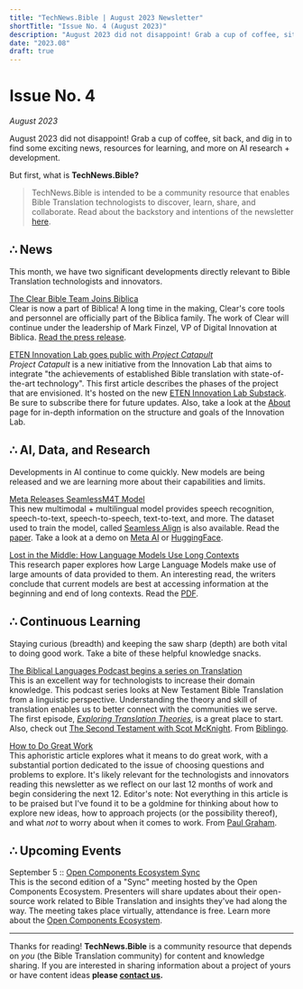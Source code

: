 ```yaml
---
title: "TechNews.Bible | August 2023 Newsletter"
shortTitle: "Issue No. 4 (August 2023)"
description: "August 2023 did not disappoint! Grab a cup of coffee, sit back, and dig in to find some exciting news, resources for learning, and more on AI research + development."
date: "2023.08"
draft: true
---
```


<h1 class="mb-0">Issue No. 4</h1>
<div class="mt-0"><em>August 2023</em></div>

August 2023 did not disappoint! Grab a cup of coffee, sit back, and dig in to find some exciting news, resources for learning, and more on AI research + development.

But first, what is **TechNews.Bible?**

> TechNews.Bible is intended to be a community resource that enables Bible Translation technologists to discover, learn, share, and collaborate. Read about the backstory and intentions of the newsletter [here](https://technews.bible/about).

## ∴ News

This month, we have two significant developments directly relevant to Bible Translation technologists and innovators.

[The Clear Bible Team Joins Biblica](https://biblica.com/clear)  
Clear is now a part of Biblica! A long time in the making, Clear's core tools and personnel are officially part of the Biblica family. The work of Clear will continue under the leadership of Mark Finzel, VP of Digital Innovation at Biblica. [Read the press release](https://www.biblica.com/articles/clear-pr/).

[ETEN Innovation Lab goes public with _Project Catapult_](https://etenlab.substack.com/p/project-catapult-re-thinking-bible)  
_Project Catapult_ is a new initiative from the Innovation Lab that aims to integrate "the achievements of established Bible translation with state-of-the-art technology". This first article describes the phases of the project that are envisioned. It's hosted on the new [ETEN Innovation Lab Substack](https://etenlab.substack.com/). Be sure to subscribe there for future updates. Also, take a look at the [About](https://etenlab.substack.com/about) page for in-depth information on the structure and goals of the Innovation Lab.

## ∴ AI, Data, and Research

Developments in AI continue to come quickly. New models are being released and we are learning more about their capabilities and limits.

[Meta Releases SeamlessM4T Model](https://ai.meta.com/blog/seamless-m4t/)  
This new multimodal + multilingual model provides speech recognition, speech-to-text, speech-to-speech, text-to-text, and more. The dataset used to train the model, called [Seamless Align](https://github.com/facebookresearch/seamless_communication/blob/main/docs/m4t/seamless_align_README.md) is also available. Read the [paper](https://ai.meta.com/research/publications/seamless-m4t/). Take a look at a demo on [Meta AI](https://seamless.metademolab.com/) or [HuggingFace](https://huggingface.co/spaces/facebook/seamless_m4t).

[Lost in the Middle: How Language Models Use Long Contexts](https://arxiv.org/abs/2307.03172)  
This research paper explores how Large Language Models make use of large amounts of data provided to them. An interesting read, the writers conclude that current models are best at accessing information at the beginning and end of long contexts. Read the [PDF](https://arxiv.org/pdf/2307.03172.pdf).

## ∴ Continuous Learning

Staying curious (breadth) and keeping the saw sharp (depth) are both vital to doing good work. Take a bite of these helpful knowledge snacks.

[The Biblical Languages Podcast begins a series on Translation](https://www.youtube.com/playlist?list=PL4qBmdGMhDaFdzk1iA8jcBIdV98Dy08NG)  
This is an excellent way for technologists to increase their domain knowledge. This podcast series looks at New Testament Bible Translation from a linguistic perspective. Understanding the theory and skill of translation enables us to better connect with the communities we serve. The first episode, [_Exploring Translation Theories_](https://www.youtube.com/watch?v=Aqwx9sF2UfQ), is a great place to start. Also, check out [The Second Testament with Scot McKnight](https://www.youtube.com/watch?v=arUIkrzyOlU). From [Biblingo](https://biblingo.org/).

[How to Do Great Work](http://www.paulgraham.com/greatwork.html)  
This aphoristic article explores what it means to do great work, with a substantial portion dedicated to the issue of choosing questions and problems to explore. It's likely relevant for the technologists and innovators reading this newsletter as we reflect on our last 12 months of work and begin considering the next 12. Editor's note: Not everything in this article is to be praised but I've found it to be a goldmine for thinking about how to explore new ideas, how to approach projects (or the possibility thereof), and what _not_ to worry about when it comes to work. From [Paul Graham](http://paulgraham.com/articles.html).

## ∴ Upcoming Events

September 5 :: [Open Components Ecosystem Sync](https://opencomponents.us21.list-manage.com/track/click?u=f13d073327d644728dfdd76ff&id=2045b495f9&e=fde8ca0796)  
This is the second edition of a "Sync" meeting hosted by the Open Components Ecosystem. Presenters will share updates about their open-source work related to Bible Translation and insights they've had along the way. The meeting takes place virtually, attendance is free. Learn more about the [Open Components Ecosystem](https://opencomponents.io).

---

Thanks for reading! **TechNews.Bible** is a community resource that depends on _you_ (the Bible Translation community) for content and knowledge sharing. If you are interested in sharing information about a project of yours or have content ideas **please [contact us](https://technews.bible/contact).**
